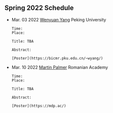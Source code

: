 

## Spring 2022 Schedule 



- Mar. 03 2022 [Wenyuan Yang](https://bicmr.pku.edu.cn/~wyang/) Peking University

      Time:
      Place:
     
      Title: TBA
    
      Abstract:

      [Poster](https://bicmr.pku.edu.cn/~wyang/)

- Mar. 10 2022 [Martin  Palmer](https://mdp.ac/) Romanian Academy
 
      Time:
      Place:
    
      Title: TBA
    
      Abstract:

      [Poster](https://mdp.ac/) 
      
      
      
      
      
      
      
      
      
      
      
      
      
      
      
      
      
      
      
      
      
      
      
      
      
      
      
      
      
      
      
      
      
      
      
      
      
      
      
      
      
      
      
      
